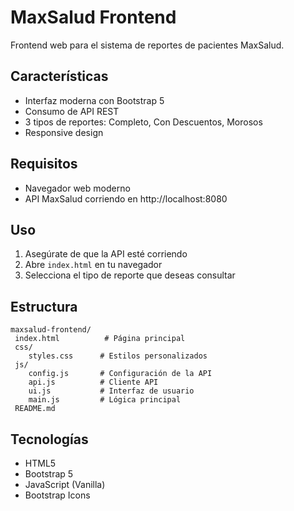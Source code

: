﻿# MaxSalud Frontend

Frontend web para el sistema de reportes de pacientes MaxSalud.

## Características

- Interfaz moderna con Bootstrap 5
- Consumo de API REST
- 3 tipos de reportes: Completo, Con Descuentos, Morosos
- Responsive design

## Requisitos

- Navegador web moderno
- API MaxSalud corriendo en http://localhost:8080

## Uso

1. Asegúrate de que la API esté corriendo
2. Abre `index.html` en tu navegador
3. Selecciona el tipo de reporte que deseas consultar

## Estructura

```
maxsalud-frontend/
 index.html          # Página principal
 css/
    styles.css      # Estilos personalizados
 js/
    config.js       # Configuración de la API
    api.js          # Cliente API
    ui.js           # Interfaz de usuario
    main.js         # Lógica principal
 README.md
```

## Tecnologías

- HTML5
- Bootstrap 5
- JavaScript (Vanilla)
- Bootstrap Icons
